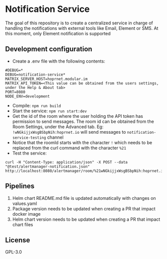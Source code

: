 # Notification Service

The goal of this repository is to create a centralized service in charge of handling the notifications with external tools like Email, Element or SMS. At this moment, only Element notification is supported

## Development configuration

- Create a .env file with the following contents:
```
#DEBUG=*
DEBUG=notification-service*
MATRIX_SERVER_HOST=hoprnet.modular.im
MATRIX_API_TOKEN=<This value can be obtained from the users settings, under the Help & About tab>
PORT=8080
NODE_ENV=development
```
- Compile: `npm run build`
- Start the service: `npm run start:dev`
- Get the id of the room where the user holding the API token has permission to send messages. The room id can be obtained from the Room Settings, under the Advanced tab. Eg: `!wNGkijjxWsgBSbpNih:hoprnet.io` will send messages to `notification-service-testing` channel
- Notice that the roomId starts with the character `!` which needs to be replaced from the curl command with the character `%21`
- Test the service: 
```
curl -H "Content-Type: application/json" -X POST --data "@test/alertmanager-notification.json" http://localhost:8080/alertmanager/room/%21wNGkijjxWsgBSbpNih:hoprnet.io
```

## Pipelines

1. Helm chart README.md file is updated automatically with changes on values.yaml
2. Package version needs to be updated when creating a PR that impact docker image
3. Helm chart version needs to be updated when creating a PR that impact chart files

## License

GPL-3.0

